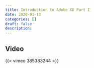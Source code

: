 ```yaml
---
title: Introduction to Adobe XD Part I
date: 2020-01-13
categories: []
draft: false
description: 
---
```


## Video

{{< vimeo 385383244 >}}